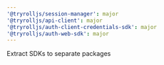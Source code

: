 ```yaml
---
'@tryrolljs/session-manager': major
'@tryrolljs/api-client': major
'@tryrolljs/auth-client-credentials-sdk': major
'@tryrolljs/auth-web-sdk': major
---
```


Extract SDKs to separate packages
